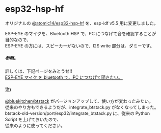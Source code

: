 # esp32-hsp-hf  

オリジナルの [@atomic14/esp32-hsp-hf](https://github.com/atomic14/esp32-hsp-hf)  を、esp-idf v5.5 用に変更しました。  

ESP-EYE のマイクを、Bluetooth HSP で、PC につなげて音を確認することが目的なので、  
ESP-EYE の方には、スピーカーがないので、I2S write 部分は、ダミーです。  

##### 参照。  
詳しくは、下記ページをみとうせ!!  
[ESP-EYE マイク を bluetooth で、PC につなげて聞きたい。](https://www.netosa.com/blog/2025/08/esp-eye-bluetooth-pc.html)  


#### 注)  
[@bluekitchen/btstack](https://github.com/bluekitchen/btstack)  がバージョンアップして、使い方が変わったみたい。  
従来のやり方もできるようだが、integrate_btstack.py がなくなってしまった。  
btstack-old-version/port/esp32/integrate_btstack.py に、従来の Python Script を上げておいたので、  
従来のように使ってください。  
